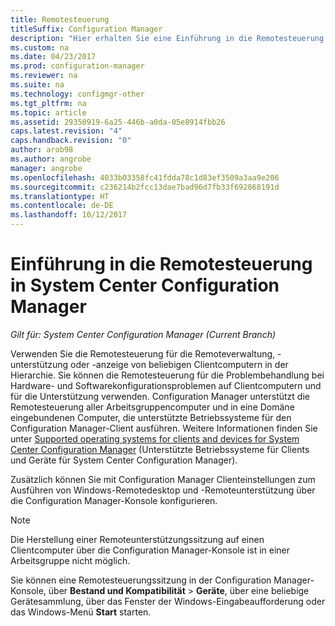 ```yaml
---
title: Remotesteuerung
titleSuffix: Configuration Manager
description: "Hier erhalten Sie eine Einführung in die Remotesteuerung in System Center Configuration Manager."
ms.custom: na
ms.date: 04/23/2017
ms.prod: configuration-manager
ms.reviewer: na
ms.suite: na
ms.technology: configmgr-other
ms.tgt_pltfrm: na
ms.topic: article
ms.assetid: 29350919-6a25-446b-a0da-05e8914fbb26
caps.latest.revision: "4"
caps.handback.revision: "0"
author: arob98
ms.author: angrobe
manager: angrobe
ms.openlocfilehash: 4033b03358fc41fdda78c1d83ef3509a3aa9e206
ms.sourcegitcommit: c236214b2fcc13dae7bad96d7fb33f692868191d
ms.translationtype: HT
ms.contentlocale: de-DE
ms.lasthandoff: 10/12/2017
---
```

# <a name="introduction-to-remote-control-in-system-center-configuration-manager"></a>Einführung in die Remotesteuerung in System Center Configuration Manager

*Gilt für: System Center Configuration Manager (Current Branch)*

Verwenden Sie die Remotesteuerung für die Remoteverwaltung, -unterstützung oder -anzeige von beliebigen Clientcomputern in der Hierarchie. Sie können die Remotesteuerung für die Problembehandlung bei Hardware- und Softwarekonfigurationsproblemen auf Clientcomputern und für die Unterstützung verwenden. Configuration Manager unterstützt die Remotesteuerung aller Arbeitsgruppencomputer und in eine Domäne eingebundenen Computer, die unterstützte Betriebssysteme für den Configuration Manager-Client ausführen. Weitere Informationen finden Sie unter [Supported operating systems for clients and devices for System Center Configuration Manager](../../../../core/plan-design/configs/supported-operating-systems-for-clients-and-devices.md) (Unterstützte Betriebssysteme für Clients und Geräte für System Center Configuration Manager).

Zusätzlich können Sie mit Configuration Manager Clienteinstellungen zum Ausführen von Windows-Remotedesktop und -Remoteunterstützung über die Configuration Manager-Konsole konfigurieren.  

> [!NOTE]  
>  Die Herstellung einer Remoteunterstützungssitzung auf einen Clientcomputer über die Configuration Manager-Konsole ist in einer Arbeitsgruppe nicht möglich. 

 Sie können eine Remotesteuerungssitzung in der Configuration Manager-Konsole, über **Bestand und Kompatibilität** > **Geräte**, über eine beliebige Gerätesammlung, über das Fenster der Windows-Eingabeaufforderung oder das Windows-Menü **Start** starten.  
